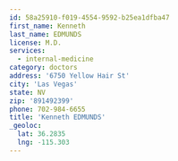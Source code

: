 ```yaml
---
id: 58a25910-f019-4554-9592-b25ea1dfba47
first_name: Kenneth
last_name: EDMUNDS
license: M.D.
services:
  - internal-medicine
category: doctors
address: '6750 Yellow Hair St'
city: 'Las Vegas'
state: NV
zip: '891492399'
phone: 702-984-6655
title: 'Kenneth EDMUNDS'
_geoloc:
  lat: 36.2835
  lng: -115.303
---
```

